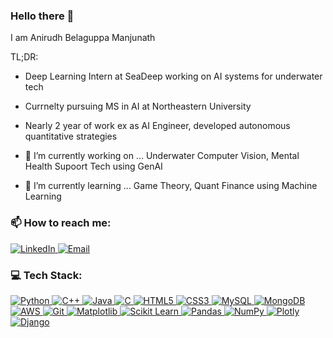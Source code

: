 ### Hello there 👋

I am Anirudh Belaguppa Manjunath

TL;DR:
- Deep Learning Intern at SeaDeep working on AI systems for underwater tech
- Currnelty pursuing MS in AI at Northeastern University
- Nearly 2 year of work ex as AI Engineer, developed autonomous quantitative strategies 

- 🔭 I’m currently working on ... Underwater Computer Vision, Mental Health Supoort Tech using GenAI
- 🌱 I’m currently learning ... Game Theory, Quant Finance using Machine Learning
### 📫 How to reach me:

<p align="left">
  <a href="https://www.linkedin.com/in/anirudh-b-m">
    <img alt="LinkedIn" src="https://img.shields.io/badge/LinkedIn-%230077B5.svg?&style=for-the-badge&logo=linkedin&logoColor=white"/>
  </a>
  <a href="mailto:belaguppamanjunath.a@northeastern.edu">
    <img alt="Email" src="https://img.shields.io/badge/Email-D14836?style=for-the-badge&logo=gmail&logoColor=white" />
  </a>
</p>


### 💻 Tech Stack:

<p align="left">
  <!-- Languages -->
  <a href="https://www.python.org">
    <img alt="Python" src="https://img.shields.io/badge/Python-3776AB?style=for-the-badge&logo=python&logoColor=white" />
  </a>
  <a href="https://isocpp.org">
    <img alt="C++" src="https://img.shields.io/badge/C++-00599C?style=for-the-badge&logo=cplusplus&logoColor=white" />
  </a>
  <a href="https://www.java.com">
    <img alt="Java" src="https://img.shields.io/badge/Java-007396?style=for-the-badge&logo=java&logoColor=white" />
  </a>
  <a href="https://www.learn-c.org/">
    <img alt="C" src="https://img.shields.io/badge/C-A8B9CC?style=for-the-badge&logo=c&logoColor=white" />
  </a>
  <a href="https://www.w3schools.com/html/">
    <img alt="HTML5" src="https://img.shields.io/badge/HTML5-E34F26?style=for-the-badge&logo=html5&logoColor=white" />
  </a>
  <a href="https://www.w3schools.com/css/">
    <img alt="CSS3" src="https://img.shields.io/badge/CSS3-1572B6?style=for-the-badge&logo=css3&logoColor=white" />
  </a>

  <!-- Databases -->
  <a href="https://www.mysql.com">
    <img alt="MySQL" src="https://img.shields.io/badge/MySQL-00000F?style=for-the-badge&logo=mysql&logoColor=white" />
  </a>
  <a href="https://www.mongodb.com">
    <img alt="MongoDB" src="https://img.shields.io/badge/MongoDB-4EA94B?style=for-the-badge&logo=mongodb&logoColor=white" />
  </a>

  <!-- Cloud and Version Control -->
  <a href="https://aws.amazon.com">
    <img alt="AWS" src="https://img.shields.io/badge/AWS-FF9900?style=for-the-badge&logo=amazonaws&logoColor=white" />
  </a>
  <a href="https://git-scm.com">
    <img alt="Git" src="https://img.shields.io/badge/Git-F05032?style=for-the-badge&logo=git&logoColor=white" />
  </a>

  <!-- AI/ML and Frameworks -->
  <a href="https://matplotlib.org">
    <img alt="Matplotlib" src="https://img.shields.io/badge/Matplotlib-263238?style=for-the-badge&logo=matplotlib&logoColor=white" />
  </a>
  <a href="https://scikit-learn.org">
    <img alt="Scikit Learn" src="https://img.shields.io/badge/scikit_learn-F7931E?style=for-the-badge&logo=scikit-learn&logoColor=white" />
  </a>
  <a href="https://pandas.pydata.org">
    <img alt="Pandas" src="https://img.shields.io/badge/Pandas-150458?style=for-the-badge&logo=pandas&logoColor=white" />
  </a>
  <a href="https://numpy.org">
    <img alt="NumPy" src="https://img.shields.io/badge/NumPy-013243?style=for-the-badge&logo=numpy&logoColor=white" />
  </a>
  <a href="https://plotly.com">
    <img alt="Plotly" src="https://img.shields.io/badge/Plotly-3F4F75?style=for-the-badge&logo=plotly&logoColor=white" />
  </a>
  <a href="https://www.djangoproject.com">
    <img alt="Django" src="https://img.shields.io/badge/Django-092E20?style=for-the-badge&logo=django&logoColor=white" />
  </a>
</p>



  
<!--
**AnirudhDesai777/anirudhdesai777** is a ✨ _special_ ✨ repository because its `README.md` (this file) appears on your GitHub profile.

Here are some ideas to get you started:

- 🔭 I’m currently working on ...
- 🌱 I’m currently learning ...
- 👯 I’m looking to collaborate on ...
- 🤔 I’m looking for help with ...

- 📫 How to reach me: ...
- 😄 Pronouns: ...
- ⚡ Fun fact: ...
-->
